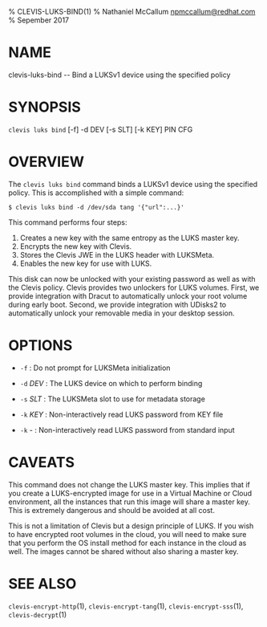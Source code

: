 % CLEVIS-LUKS-BIND(1)
% Nathaniel McCallum <npmccallum@redhat.com>
% Sepember 2017

# NAME

clevis-luks-bind -- Bind a LUKSv1 device using the specified policy

# SYNOPSIS

`clevis luks bind` [-f] -d DEV [-s SLT] [-k KEY] PIN CFG

# OVERVIEW

The `clevis luks bind` command binds a LUKSv1 device using the specified
policy. This is accomplished with a simple command:

    $ clevis luks bind -d /dev/sda tang '{"url":...}'

This command performs four steps:

1. Creates a new key with the same entropy as the LUKS master key.
2. Encrypts the new key with Clevis.
3. Stores the Clevis JWE in the LUKS header with LUKSMeta.
4. Enables the new key for use with LUKS.

This disk can now be unlocked with your existing password as well as with
the Clevis policy. Clevis provides two unlockers for LUKS volumes. First,
we provide integration with Dracut to automatically unlock your root volume
during early boot. Second, we provide integration with UDisks2 to
automatically unlock your removable media in your desktop session.

# OPTIONS

* `-f` :
  Do not prompt for LUKSMeta initialization

* `-d` _DEV_ :
  The LUKS device on which to perform binding

* `-s` _SLT_ :
  The LUKSMeta slot to use for metadata storage

* `-k` _KEY_ :
  Non-interactively read LUKS password from KEY file

* `-k` - :
  Non-interactively read LUKS password from standard input

# CAVEATS

This command does not change the LUKS master key. This implies that if you
create a LUKS-encrypted image for use in a Virtual Machine or Cloud
environment, all the instances that run this image will share a master key.
This is extremely dangerous and should be avoided at all cost.

This is not a limitation of Clevis but a design principle of LUKS. If you wish
to have encrypted root volumes in the cloud, you will need to make sure that
you perform the OS install method for each instance in the cloud as well.
The images cannot be shared without also sharing a master key.

# SEE ALSO

`clevis-encrypt-http`(1),
`clevis-encrypt-tang`(1),
`clevis-encrypt-sss`(1),
`clevis-decrypt`(1)
